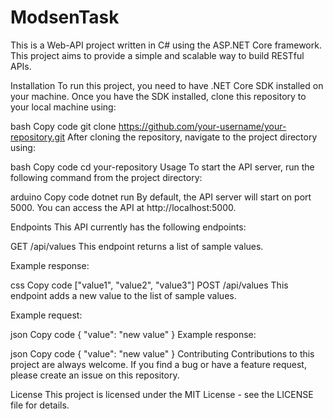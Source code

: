 # ModsenTask
This is a Web-API project written in C# using the ASP.NET Core framework. This project aims to provide a simple and scalable way to build RESTful APIs.

Installation
To run this project, you need to have .NET Core SDK installed on your machine. Once you have the SDK installed, clone this repository to your local machine using:

bash
Copy code
git clone https://github.com/your-username/your-repository.git
After cloning the repository, navigate to the project directory using:

bash
Copy code
cd your-repository
Usage
To start the API server, run the following command from the project directory:

arduino
Copy code
dotnet run
By default, the API server will start on port 5000. You can access the API at http://localhost:5000.

Endpoints
This API currently has the following endpoints:

GET /api/values
This endpoint returns a list of sample values.

Example response:

css
Copy code
["value1", "value2", "value3"]
POST /api/values
This endpoint adds a new value to the list of sample values.

Example request:

json
Copy code
{
  "value": "new value"
}
Example response:

json
Copy code
{
  "value": "new value"
}
Contributing
Contributions to this project are always welcome. If you find a bug or have a feature request, please create an issue on this repository.

License
This project is licensed under the MIT License - see the LICENSE file for details.
